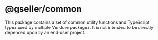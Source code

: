 # @gseller/common

This package contains a set of common utility functions and TypeScript types used by multiple Vendure packages. It is not intended to be directly depended upon by an end-user project.
